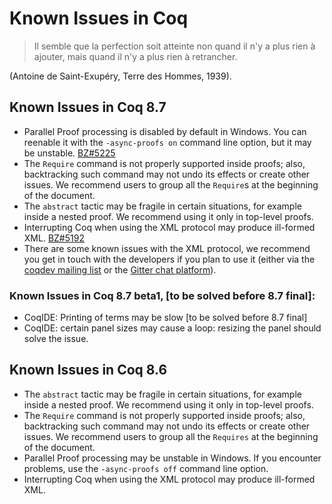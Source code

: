 Known Issues in Coq
===================

> Il semble que la perfection soit atteinte non quand il n'y a plus rien à ajouter, mais quand il n'y a plus rien à retrancher.

(Antoine de Saint-Exupéry, Terre des Hommes, 1939).

## Known Issues in Coq 8.7

- Parallel Proof processing is disabled by default in Windows. You can
  reenable it with the `-async-proofs on` command line option, but it
  may be unstable. [BZ#5225](https://coq.inria.fr/bugs/show_bug.cgi?id=5225)
- The `Require` command is not properly supported inside proofs; also,
  backtracking such command may not undo its effects or create other
  issues. We recommend users to group all the `Require`s at the
  beginning of the document.
- The `abstract` tactic may be fragile in certain situations, for
  example inside a nested proof. We recommend using it only in
  top-level proofs.
- Interrupting Coq when using the XML protocol may produce ill-formed
  XML. [BZ#5192](https://coq.inria.fr/bugs/show_bug.cgi?id=5192)
- There are some known issues with the XML protocol, we recommend you
  get in touch with the developers if you plan to use it (either via
  the [coqdev mailing list](https://sympa.inria.fr/sympa/info/coqdev)
  or the [Gitter chat platform](https://gitter.im/coq/coq)).

### Known Issues in Coq 8.7 beta1, [to be solved before 8.7 final]:

- CoqIDE: Printing of terms may be slow [to be solved before 8.7 final]
- CoqIDE: certain panel sizes may cause a loop: resizing the panel should solve the issue.

## Known Issues in Coq 8.6

- The `abstract` tactic may be fragile in certain situations, for
  example inside a nested proof. We recommend using it only in
  top-level proofs.
- The `Require` command is not properly supported inside proofs; also,
  backtracking such command may not undo its effects or create other
  issues. We recommend users to group all the `Requires` at the
  beginning of the document.
- Parallel Proof processing may be unstable in Windows. If you
  encounter problems, use the `-async-proofs off` command line option.
- Interrupting Coq when using the XML protocol may produce ill-formed
  XML.
